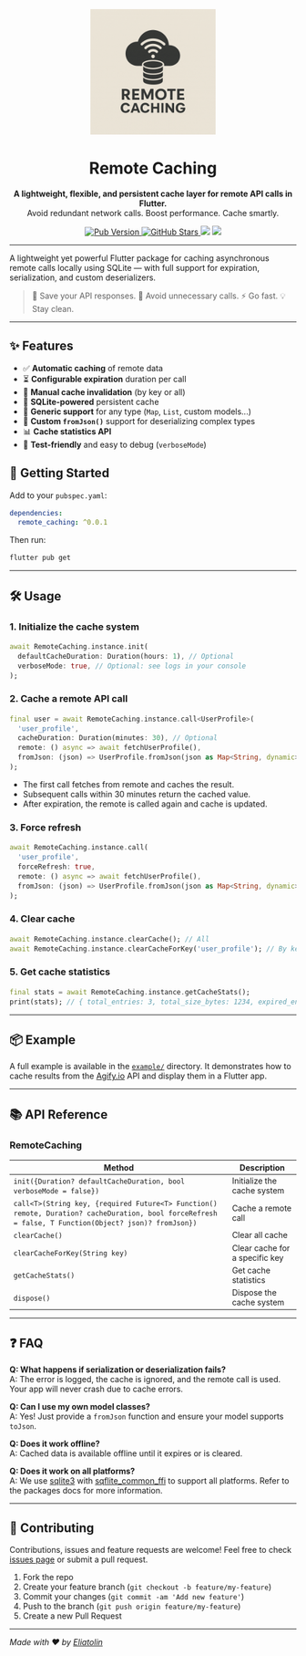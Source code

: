 <p align="center">
  <img src="https://raw.githubusercontent.com/eliatolin/remote_caching/main/assets/logo.png" width="220px" alt="Remote Caching logo" />
</p>

<h1 align="center">Remote Caching</h1>

<p align="center">
  <strong>A lightweight, flexible, and persistent cache layer for remote API calls in Flutter.</strong><br />
  Avoid redundant network calls. Boost performance. Cache smartly.
</p>

<p align="center">
  <a href="https://pub.dev/packages/remote_caching">
    <img src="https://img.shields.io/pub/v/remote_caching.svg" alt="Pub Version" />
  </a>
  <a href="https://github.com/eliatolin/remote_caching">
    <img src="https://img.shields.io/github/stars/eliatolin/remote_caching?style=social" alt="GitHub Stars" />
  </a>
  <a href="https://pub.dev/packages/remote_caching"><img src="https://img.shields.io/pub/v/remote_caching.svg"></a>
  <a href="https://github.com/eliatolin/remote_caching/actions"><img src="https://github.com/eliatolin/remote_caching/actions/workflows/test.yml/badge.svg"></a>
</p>

---

A lightweight yet powerful Flutter package for caching asynchronous remote calls locally using SQLite — with full support for expiration, serialization, and custom deserializers.

> 🧠 Save your API responses. 🔁 Avoid unnecessary calls. ⚡ Go fast. 💡 Stay clean.

---

## ✨ Features

- ✅ **Automatic caching** of remote data  
- ⏳ **Configurable expiration** duration per call  
- 🔄 **Manual cache invalidation** (by key or all)  
- 💾 **SQLite-powered** persistent cache  
- 🧩 **Generic support** for any type (`Map`, `List`, custom models...)  
- 🧰 **Custom `fromJson()`** support for deserializing complex types  
- 📊 **Cache statistics API**  
- 🧪 **Test-friendly** and easy to debug (`verboseMode`)  


## 🚀 Getting Started

Add to your `pubspec.yaml`:

```yaml
dependencies:
  remote_caching: ^0.0.1
```

Then run:

```sh
flutter pub get
```

---

## 🛠️ Usage

### 1. Initialize the cache system

```dart
await RemoteCaching.instance.init(
  defaultCacheDuration: Duration(hours: 1), // Optional
  verboseMode: true, // Optional: see logs in your console
);
```

### 2. Cache a remote API call

```dart
final user = await RemoteCaching.instance.call<UserProfile>(
  'user_profile',
  cacheDuration: Duration(minutes: 30), // Optional
  remote: () async => await fetchUserProfile(),
  fromJson: (json) => UserProfile.fromJson(json as Map<String, dynamic>),
);
```

- The first call fetches from remote and caches the result.
- Subsequent calls within 30 minutes return the cached value.
- After expiration, the remote is called again and cache is updated.

### 3. Force refresh

```dart
await RemoteCaching.instance.call(
  'user_profile',
  forceRefresh: true,
  remote: () async => await fetchUserProfile(),
  fromJson: (json) => UserProfile.fromJson(json as Map<String, dynamic>),
);
```

### 4. Clear cache

```dart
await RemoteCaching.instance.clearCache(); // All
await RemoteCaching.instance.clearCacheForKey('user_profile'); // By key
```

### 5. Get cache statistics

```dart
final stats = await RemoteCaching.instance.getCacheStats();
print(stats); // { total_entries: 3, total_size_bytes: 1234, expired_entries: 1 }
```

---

## 📦 Example

A full example is available in the [`example/`](example/) directory. It demonstrates how to cache results from the [Agify.io](https://agify.io) API and display them in a Flutter app.

---

## 📚 API Reference

### RemoteCaching

| Method | Description |
|--------|-------------|
| `init({Duration? defaultCacheDuration, bool verboseMode = false})` | Initialize the cache system |
| `call<T>(String key, {required Future<T> Function() remote, Duration? cacheDuration, bool forceRefresh = false, T Function(Object? json)? fromJson})` | Cache a remote call |
| `clearCache()` | Clear all cache |
| `clearCacheForKey(String key)` | Clear cache for a specific key |
| `getCacheStats()` | Get cache statistics |
| `dispose()` | Dispose the cache system |

---

## ❓ FAQ

**Q: What happens if serialization or deserialization fails?**  
A: The error is logged, the cache is ignored, and the remote call is used. Your app will never crash due to cache errors.

**Q: Can I use my own model classes?**  
A: Yes! Just provide a `fromJson` function and ensure your model supports `toJson`.

**Q: Does it work offline?**  
A: Cached data is available offline until it expires or is cleared.

**Q: Does it work on all platforms?**  
A: We use [sqlite3](https://pub.dev/packages/sqflite) with [sqflite_common_ffi](https://pub.dev/packages/sqflite_common_ffi) to support all platforms. Refer to the packages docs for more information.

---

## 🤝 Contributing

Contributions, issues and feature requests are welcome! Feel free to check [issues page](https://github.com/eliatolin/remote_caching/issues) or submit a pull request.

1. Fork the repo
2. Create your feature branch (`git checkout -b feature/my-feature`)
3. Commit your changes (`git commit -am 'Add new feature'`)
4. Push to the branch (`git push origin feature/my-feature`)
5. Create a new Pull Request

---

_Made with ❤️ by [Eliatolin](https://github.com/eliatolin)_
